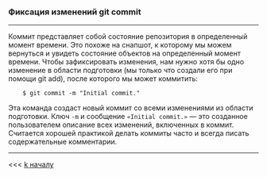 ### Фиксация изменений git commit
---

Коммит представляет собой состояние репозитория в определенный момент времени. Это похоже на снапшот, к которому мы можем вернуться и увидеть состояние объектов на определенный момент времени.
Чтобы зафиксировать изменения, нам нужно хотя бы одно изменение в области подготовки (мы только что создали его при помощи git add), после которого мы может коммитить:


        $ git commit -m "Initial commit."

Эта команда создаст новый коммит со всеми изменениями из области подготовки. Ключ `-m` и сообщение `«Initial commit.»` — это созданное пользователем описание всех изменений, включенных в коммит. Считается хорошей практикой делать коммиты часто и всегда писать содержательные комментарии.

---

<<< [k началу](./readme.md) 